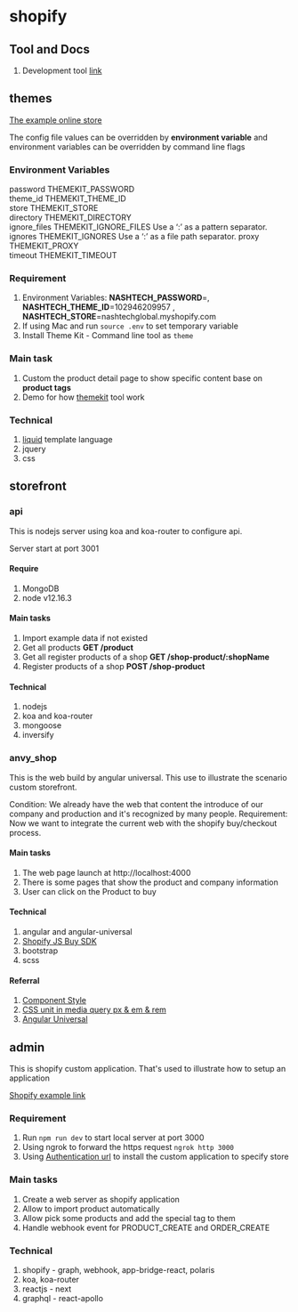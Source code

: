 # shopify

## Tool and Docs

1. Development tool [link](https://shopify.dev/tools)

## themes

[The example online store](https://nashtechglobal.myshopify.com/)

The config file values can be overridden by **environment variable** and environment variables can be overridden by command line flags

### Environment Variables
password	THEMEKIT_PASSWORD	 
theme_id	THEMEKIT_THEME_ID	 
store	THEMEKIT_STORE	 
directory	THEMEKIT_DIRECTORY	 
ignore_files	THEMEKIT_IGNORE_FILES	Use a ‘:’ as a pattern separator.
ignores	THEMEKIT_IGNORES	Use a ‘:’ as a file path separator.
proxy	THEMEKIT_PROXY	 
timeout	THEMEKIT_TIMEOUT

### Requirement

1. Environment Variables: **NASHTECH_PASSWORD**=<the private app password>, **NASHTECH_THEME_ID**=102946209957 , **NASHTECH_STORE**=nashtechglobal.myshopify.com
1. If using Mac and run `source .env` to set temporary variable
1. Install Theme Kit - Command line tool as `theme`

### Main task

1. Custom the product detail page to show specific content base on **product tags**
1. Demo for how [themekit](https://shopify.github.io/themekit/) tool work

### Technical

1. [liquid](https://shopify.dev/docs/themes/liquid/reference/basics) template language
1. jquery
1. css

## storefront

### api

This is nodejs server using koa and koa-router to configure api.

Server start at port 3001

#### Require

1. MongoDB
1. node v12.16.3

#### Main tasks

1. Import example data if not existed
1. Get all products **GET /product**
1. Get all register products of a shop **GET /shop-product/:shopName** 
1. Register products of a shop **POST /shop-product**

#### Technical

1. nodejs
1. koa and koa-router
1. mongoose
1. inversify 

### anvy_shop

This is the web build by angular universal. This use to illustrate the scenario custom storefront.

Condition: We already have the web that content the introduce of our company and production and it's recognized by many people.
Requirement: Now we want to integrate the current web with the shopify buy/checkout process.

#### Main tasks

1. The web page launch at http://localhost:4000
1. There is some pages that show the product and company information
1. User can click on the Product to buy

#### Technical

1. angular and angular-universal
1. [Shopify JS Buy SDK](https://shopify.github.io/js-buy-sdk/)
1. bootstrap
1. scss

#### Referral
1. [Component Style](https://angular.io/guide/component-styles)
1. [CSS unit in media query px & em & rem](https://zellwk.com/blog/media-query-units/)
1. [Angular Universal](https://angular.io/guide/universal)

## admin

This is shopify custom application. That's used to illustrate how to setup an application

[Shopify example link](https://shopify.dev/tutorials/build-a-shopify-app-with-node-and-react/listen-for-store-events-with-webhooks)

### Requirement

1. Run `npm run dev` to start local server at port 3000
1. Using ngrok to forward the https request `ngrok http 3000`
1. Using [Authentication url](https://00f92ca50edf.ngrok.io/auth?shop=nashtechglobal.myshopify.com) to install the custom application to specify store

### Main tasks

1. Create a web server as shopify application
1. Allow to import product automatically
1. Allow pick some products and add the special tag to them
1. Handle webhook event for PRODUCT_CREATE and ORDER_CREATE

### Technical

1. shopify - graph, webhook, app-bridge-react, polaris
1. koa, koa-router
1. reactjs - next
1. graphql - react-apollo

